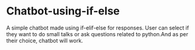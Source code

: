 # Chatbot-using-if-else
A simple chatbot made using if-elif-else for responses. User can select if they want to do small talks or ask questions related to python.And as per their choice, chatbot will work.
